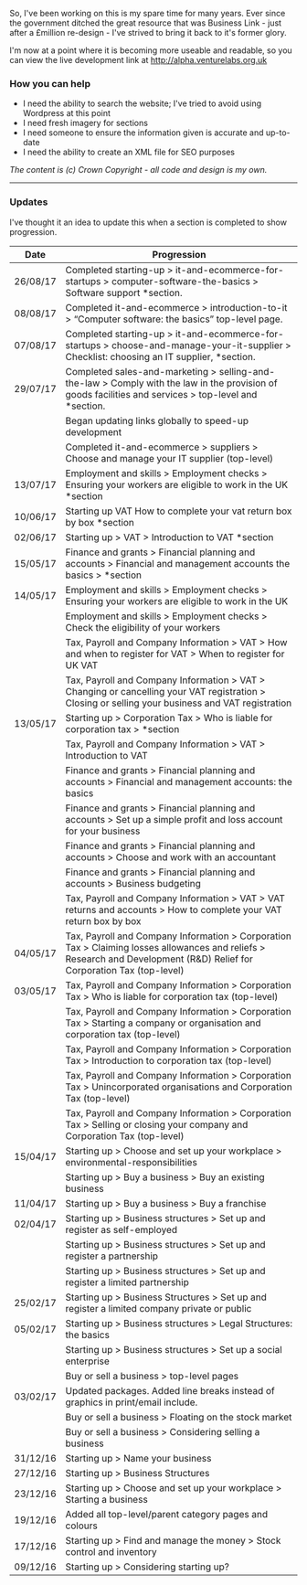 So, I've been working on this is my spare time for many years. Ever since the government ditched the great resource that was Business Link - just after a £million re-design - I've strived to bring it back to it's former glory.

I'm now at a point where it is becoming more useable and readable, so you can view the live development link at http://alpha.venturelabs.org.uk

### How you can help

- I need the ability to search the website; I've tried to avoid using Wordpress at this point
- I need fresh imagery for sections
- I need someone to ensure the information given is accurate and up-to-date
- I need the ability to create an XML file for SEO purposes


_The content is (c) Crown Copyright - all code and design is my own._

---

### Updates

I've thought it an idea to update this when a section is completed to show progression.

| Date     | Progression                                                                                                                                                             |
|----------|-------------------------------------------------------------------------------------------------------------------------------------------------------------------------|
| 26/08/17 | Completed starting-up > it-and-ecommerce-for-startups > computer-software-the-basics > Software support *section.										                 |
| 08/08/17 | Completed it-and-ecommerce > introduction-to-it > “Computer software: the basics” top-level page.										                                 |
| 07/08/17 | Completed starting-up > it-and-ecommerce-for-startups > choose-and-manage-your-it-supplier > Checklist: choosing an IT supplier, *section.                              |
| 29/07/17 | Completed sales-and-marketing > selling-and-the-law > Comply with the law in the provision of goods facilities and services > top-level and *section.                   |
|          | Began updating links globally to speed-up development                                                                                                                   |
|		   | Completed it-and-ecommerce > suppliers > Choose and manage your IT supplier (top-level) 																				 |
| 13/07/17 | Employment and skills > Employment checks > Ensuring your workers are eligible to work in the UK *section                                                               |
| 10/06/17 | Starting up VAT How to complete your vat return box by box *section                                                                                                     |
| 02/06/17 | Starting up > VAT > Introduction to VAT *section                                                                                                                        |
| 15/05/17 | Finance and grants > Financial planning and accounts > Financial and management accounts the basics > *section                                                          |
| 14/05/17 | Employment and skills > Employment checks > Ensuring your workers are eligible to work in the UK                                                                        |
|          | Employment and skills > Employment checks > Check the eligibility of your workers                                                                                       |
|          | Tax, Payroll and Company Information > VAT > How and when to register for VAT > When to register for UK VAT                                                             |
|          | Tax, Payroll and Company Information > VAT > Changing or cancelling your VAT registration > Closing or selling your business and VAT registration                       |
| 13/05/17 | Starting up > Corporation Tax > Who is liable for corporation tax > *section                                                                                            |
|          | Tax, Payroll and Company Information > VAT > Introduction to VAT                                                                                                        |
|          | Finance and grants > Financial planning and accounts > Financial and management accounts: the basics                                                                    |
|          | Finance and grants > Financial planning and accounts > Set up a simple profit and loss account for your business                                                        |
|          | Finance and grants > Financial planning and accounts > Choose and work with an accountant                                                                               |
|          | Finance and grants > Financial planning and accounts > Business budgeting                                                                                               |
|          | Tax, Payroll and Company Information > VAT > VAT returns and accounts > How to complete your VAT return box by box                                                      |
| 04/05/17 | Tax, Payroll and Company Information > Corporation Tax > Claiming losses allowances and reliefs > Research and Development (R&D) Relief for Corporation Tax (top-level) |
| 03/05/17 | Tax, Payroll and Company Information > Corporation Tax > Who is liable for corporation tax (top-level)                                                                  |
|          | Tax, Payroll and Company Information > Corporation Tax > Starting a company or organisation and corporation tax (top-level)                                             |
|          | Tax, Payroll and Company Information > Corporation Tax > Introduction to corporation tax (top-level)                                                                    |
|          | Tax, Payroll and Company Information > Corporation Tax > Unincorporated organisations and Corporation Tax (top-level)                                                   |
|          | Tax, Payroll and Company Information > Corporation Tax > Selling or closing your company and Corporation Tax (top-level)                                                |
| 15/04/17 | Starting up > Choose and set up your workplace > environmental-responsibilities                                                                                         |
|          | Starting up > Buy a business > Buy an existing business                                                                                                                 |
| 11/04/17 | Starting up > Buy a business > Buy a franchise                                                                                                                          |
| 02/04/17 | Starting up > Business structures > Set up and register as self-employed                                                                                                |
|          | Starting up > Business structures > Set up and register a partnership                                                                                                   |
|          | Starting up > Business structures > Set up and register a limited partnership                                                                                           |
| 25/02/17 | Starting up > Business Structures > Set up and register a limited company private or public                                                                             |
| 05/02/17 | Starting up > Business structures > Legal Structures: the basics                                                                                                        |
|          | Starting up > Business structures > Set up a social enterprise                                                                                                          |
|          | Buy or sell a business > top-level pages                                                                                                                                |
| 03/02/17 | Updated packages. Added line breaks instead of graphics in print/email include.                                                                                         |
|          | Buy or sell a business > Floating on the stock market                                                                                                                   |
|          | Buy or sell a business > Considering selling a business                                                                                                                 |
| 31/12/16 | Starting up > Name your business                                                                                                                                        |
| 27/12/16 | Starting up > Business Structures                                                                                                                                       |
| 23/12/16 | Starting up > Choose and set up your workplace > Starting a business                                                                                                    |
| 19/12/16 | Added all top-level/parent category pages and colours                                                                                                                   |
| 17/12/16 | Starting up > Find and manage the money > Stock control and inventory                                                                                                   |
| 09/12/16 | Starting up > Considering starting up?                                                                                                                                  |
